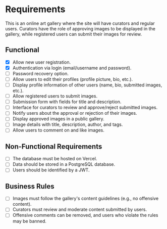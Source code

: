 # Requirements

This is an online art gallery where the site will have curators and regular users. Curators have the role of approving images to be displayed in the gallery, while registered users can submit their images for review.

## Functional

- [x] Allow new user registration.
- [x] Authentication via login (email/username and password).
- [ ] Password recovery option.
- [ ] Allow users to edit their profiles (profile picture, bio, etc.).
- [ ] Display profile information of other users (name, bio, submitted images, etc.).
- [ ] Allow registered users to submit images.
- [ ] Submission form with fields for title and description.
- [ ] Interface for curators to review and approve/reject submitted images.
- [ ] Notify users about the approval or rejection of their images.
- [ ] Display approved images in a public gallery.
- [ ] Image details with title, description, author, and tags.
- [ ] Allow users to comment on and like images.

## Non-Functional Requirements

- [ ] The database must be hosted on Vercel.
- [ ] Data should be stored in a PostgreSQL database.
- [ ] Users should be identified by a JWT.

## Business Rules

- [ ] Images must follow the gallery's content guidelines (e.g., no offensive content).
- [ ] Curators must review and moderate content submitted by users.
- [ ] Offensive comments can be removed, and users who violate the rules may be banned.
